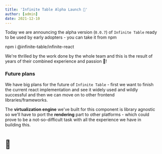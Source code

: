 ```yaml
---
title: 'Infinite Table Alpha Launch 🚀'
author: [admin]
date: 2021-12-10
---
```


Today we are announcing the alpha version (`0.0.7`) of `Infinite Table` ready to be used by early adopters - you can take it from npm

<TerminalBlock>
npm i @infinite-table/infinite-react
</TerminalBlock>

We're thrilled by the work done by the whole team and this is the result of years of their combined experience and passion 🎉!

### Future plans

We have big plans for the future of `Infinite Table` - first we want to finish the current react implementation and see it widely used and wildly successful and then we can move on to other frontend libraries/frameworks.

The **virtualization engine** we've built for this component is library agnostic so we'll have to port the **rendering** part to other platforms - which could prove to be a not-so-difficult task with all the experience we have in building this.

# 🚀
